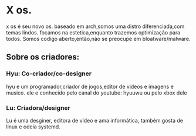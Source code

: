 # X os.
x os é seu novo os.
baseado em arch,somos uma distro diferenciada,com temas lindos.
focamos na estetica,enquanto trazemos optimização para todos.
Somos codigo aberto,então,não se preocupe em bloatware/malware.



## Sobre os criadores:
### Hyu: Co-criador/co-designer
hyu e um programador,criador de jogos,editor de videos e imagens e musico.
ele e conhecido pelo canal do youtube: hyuuwu ou pelo xbox dele
### Lu: Criadora/designer
Lu é uma desginer, editora de vídeo e ama informática, também gosta de linux e
odeia systemd.
